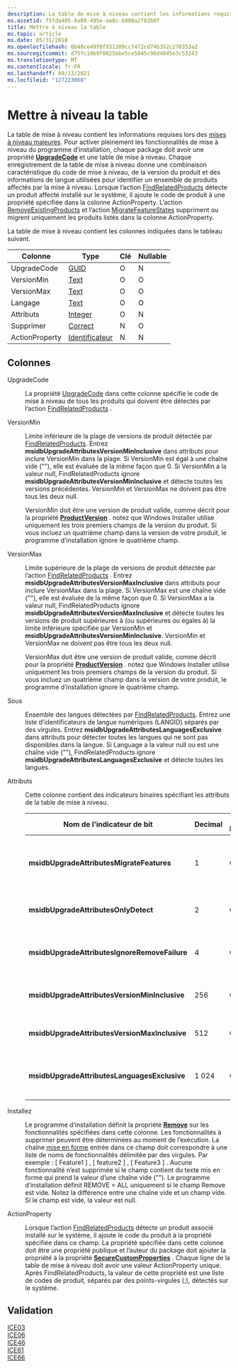 ```yaml
---
description: La table de mise à niveau contient les informations requises lors des mises à niveau majeures.
ms.assetid: f5fda405-8a09-495e-aa8c-b808a2f02b0f
title: Mettre à niveau la table
ms.topic: article
ms.date: 05/31/2018
ms.openlocfilehash: 6b48ce49f0f931209ccf472cd74b352c270353a2
ms.sourcegitcommit: d75fc10b9f0825bbe5ce5045c90d4045e3c53243
ms.translationtype: MT
ms.contentlocale: fr-FR
ms.lasthandoff: 09/13/2021
ms.locfileid: "127223068"
---
```

# <a name="upgrade-table"></a>Mettre à niveau la table

La table de mise à niveau contient les informations requises lors des [mises à niveau majeures](major-upgrades.md). Pour activer pleinement les fonctionnalités de mise à niveau du programme d’installation, chaque package doit avoir une propriété [**UpgradeCode**](upgradecode.md) et une table de mise à niveau. Chaque enregistrement de la table de mise à niveau donne une combinaison caractéristique du code de mise à niveau, de la version du produit et des informations de langue utilisées pour identifier un ensemble de produits affectés par la mise à niveau. Lorsque l’action [FindRelatedProducts](findrelatedproducts-action.md) détecte un produit affecté installé sur le système, il ajoute le code de produit à une propriété spécifiée dans la colonne ActionProperty. L’action [RemoveExistingProducts](removeexistingproducts-action.md) et l’action [MigrateFeatureStates](migratefeaturestates-action.md) suppriment ou migrent uniquement les produits listés dans la colonne ActionProperty.

La table de mise à niveau contient les colonnes indiquées dans le tableau suivant.



| Colonne         | Type                         | Clé | Nullable |
|----------------|------------------------------|-----|----------|
| UpgradeCode    | [GUID](guid.md)             | O   | N        |
| VersionMin     | [Text](text.md)             | O   | O        |
| VersionMax     | [Text](text.md)             | O   | O        |
| Langage       | [Text](text.md)             | O   | O        |
| Attributs     | [Integer](integer.md)       | O   | N        |
| Supprimer         | [Correct](formatted.md)   | N   | O        |
| ActionProperty | [Identificateur](identifier.md) | N   | N        |



 

## <a name="columns"></a>Colonnes

<dl> <dt>

<span id="UpgradeCode"></span><span id="upgradecode"></span><span id="UPGRADECODE"></span>UpgradeCode
</dt> <dd>

La propriété [UpgradeCode](upgradecode.md) dans cette colonne spécifie le code de mise à niveau de tous les produits qui doivent être détectés par l’action [FindRelatedProducts](findrelatedproducts-action.md) .

</dd> <dt>

<span id="VersionMin"></span><span id="versionmin"></span><span id="VERSIONMIN"></span>VersionMin
</dt> <dd>

Limite inférieure de la plage de versions de produit détectée par [FindRelatedProducts](findrelatedproducts-action.md). Entrez **msidbUpgradeAttributesVersionMinInclusive** dans attributs pour inclure VersionMin dans la plage. Si VersionMin est égal à une chaîne vide (""), elle est évaluée de la même façon que 0. Si VersionMin a la valeur null, FindRelatedProducts ignore **msidbUpgradeAttributesVersionMinInclusive** et détecte toutes les versions précédentes. VersionMin et VersionMax ne doivent pas être tous les deux null.

VersionMin doit être une version de produit valide, comme décrit pour la propriété [**ProductVersion**](productversion.md) . notez que Windows Installer utilise uniquement les trois premiers champs de la version du produit. Si vous incluez un quatrième champ dans la version de votre produit, le programme d’installation ignore le quatrième champ.

</dd> <dt>

<span id="VersionMax"></span><span id="versionmax"></span><span id="VERSIONMAX"></span>VersionMax
</dt> <dd>

Limite supérieure de la plage de versions de produit détectée par l’action [FindRelatedProducts](findrelatedproducts-action.md) . Entrez **msidbUpgradeAttributesVersionMaxInclusive** dans attributs pour inclure VersionMax dans la plage. Si VersionMax est une chaîne vide (""), elle est évaluée de la même façon que 0. Si VersionMax a la valeur null, FindRelatedProducts ignore **msidbUpgradeAttributesVersionMaxInclusive** et détecte toutes les versions de produit supérieures à (ou supérieures ou égales à) la limite inférieure spécifiée par VersionMin et **msidbUpgradeAttributesVersionMinInclusive**. VersionMin et VersionMax ne doivent pas être tous les deux null.

VersionMax doit être une version de produit valide, comme décrit pour la propriété [**ProductVersion**](productversion.md) . notez que Windows Installer utilise uniquement les trois premiers champs de la version du produit. Si vous incluez un quatrième champ dans la version de votre produit, le programme d’installation ignore le quatrième champ.

</dd> <dt>

<span id="Language"></span><span id="language"></span><span id="LANGUAGE"></span>Sous
</dt> <dd>

Ensemble des langues détectées par [FindRelatedProducts](findrelatedproducts-action.md). Entrez une liste d’identificateurs de langue numériques (LANGID) séparés par des virgules. Entrez **msidbUpgradeAttributesLanguagesExclusive** dans attributs pour détecter toutes les langues qui ne sont pas disponibles dans la langue. Si Language a la valeur null ou est une chaîne vide (""), FindRelatedProducts ignore **msidbUpgradeAttributesLanguagesExclusive** et détecte toutes les langues.

</dd> <dt>

<span id="Attributes"></span><span id="attributes"></span><span id="ATTRIBUTES"></span>Attributs
</dt> <dd>

Cette colonne contient des indicateurs binaires spécifiant les attributs de la table de mise à niveau.



| Nom de l’indicateur de bit                                 | Decimal | Valeur hexadécimale | Attribut                                                                                                            |
|-----------------------------------------------|---------|-------------|----------------------------------------------------------------------------------------------------------------------|
| **msidbUpgradeAttributesMigrateFeatures**     | 1       | 0x001       | Migre les États de fonctionnalité en activant la logique dans l’action [MigrateFeatureStates](migratefeaturestates-action.md) . |
| **msidbUpgradeAttributesOnlyDetect**          | 2       | 0x002       | Détecte les produits et les applications, mais ne les supprime pas.                                                               |
| **msidbUpgradeAttributesIgnoreRemoveFailure** | 4       | 0x004       | Continue l’installation en cas d’échec de suppression d’un produit ou d’une application.                                              |
| **msidbUpgradeAttributesVersionMinInclusive** | 256     | 0x100       | Détecte la plage de versions, y compris la valeur dans VersionMin.                                                     |
| **msidbUpgradeAttributesVersionMaxInclusive** | 512     | 0x200       | Détecte la plage de versions, y compris la valeur dans VersionMax.                                                     |
| **msidbUpgradeAttributesLanguagesExclusive**  | 1 024    | 0x400       | Détecte toutes les langues, à l’exclusion des langues figurant dans la colonne langue.                                        |



 

</dd> <dt>

<span id="Remove"></span><span id="remove"></span><span id="REMOVE"></span>Installez
</dt> <dd>

Le programme d’installation définit la propriété [**Remove**](remove.md) sur les fonctionnalités spécifiées dans cette colonne. Les fonctionnalités à supprimer peuvent être déterminées au moment de l’exécution. La chaîne [mise en forme](formatted.md) entrée dans ce champ doit correspondre à une liste de noms de fonctionnalités délimitée par des virgules. Par exemple : \[ Feature1 \] , \[ feature2 \] , \[ Feature3 \] . Aucune fonctionnalité n’est supprimée si le champ contient du texte mis en forme qui prend la valeur d’une chaîne vide (""). Le programme d’installation définit REMOVE = ALL uniquement si le champ Remove est vide. Notez la différence entre une chaîne vide et un champ vide. Si le champ est vide, la valeur est null.

</dd> <dt>

<span id="ActionProperty"></span><span id="actionproperty"></span><span id="ACTIONPROPERTY"></span>ActionProperty
</dt> <dd>

Lorsque l’action [FindRelatedProducts](findrelatedproducts-action.md) détecte un produit associé installé sur le système, il ajoute le code du produit à la propriété spécifiée dans ce champ. La propriété spécifiée dans cette colonne doit être une propriété publique et l’auteur du package doit ajouter la propriété à la propriété [**SecureCustomProperties**](securecustomproperties.md) . Chaque ligne de la table de mise à niveau doit avoir une valeur ActionProperty unique. Après FindRelatedProducts, la valeur de cette propriété est une liste de codes de produit, séparés par des points-virgules (;), détectés sur le système.

</dd> </dl>

## <a name="validation"></a>Validation

<dl>

[ICE03](ice03.md)  
[ICE06](ice06.md)  
[ICE46](ice46.md)  
[ICE61](ice61.md)  
[ICE66](ice66.md)  
</dl>

 

 



